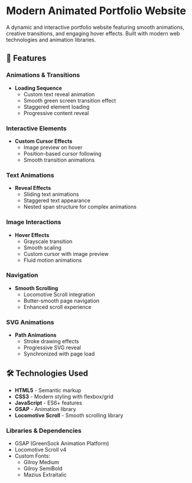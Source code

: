 # Modern Animated Portfolio Website

A dynamic and interactive portfolio website featuring smooth animations, creative transitions, and engaging hover effects. Built with modern web technologies and animation libraries.


## 🌟 Features

### Animations & Transitions
- **Loading Sequence**
  - Custom text reveal animation
  - Smooth green screen transition effect
  - Staggered element loading
  - Progressive content reveal

### Interactive Elements
- **Custom Cursor Effects**
  - Image preview on hover
  - Position-based cursor following
  - Smooth transition animations

### Text Animations
- **Reveal Effects**
  - Sliding text animations
  - Staggered text appearance
  - Nested span structure for complex animations

### Image Interactions
- **Hover Effects**
  - Grayscale transition
  - Smooth scaling
  - Custom cursor with image preview
  - Fluid motion animations

### Navigation
- **Smooth Scrolling**
  - Locomotive Scroll integration
  - Butter-smooth page navigation
  - Enhanced scroll experience

### SVG Animations
- **Path Animations**
  - Stroke drawing effects
  - Progressive SVG reveal
  - Synchronized with page load

## 🛠️ Technologies Used

- **HTML5** - Semantic markup
- **CSS3** - Modern styling with flexbox/grid
- **JavaScript** - ES6+ features
- **GSAP** - Animation library
- **Locomotive Scroll** - Smooth scrolling library

### Libraries & Dependencies
- GSAP (GreenSock Animation Platform)
- Locomotive Scroll v4
- Custom Fonts:
  - Gilroy Medium
  - Gilroy SemiBold
  - Mazius Extraitalic

